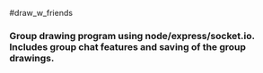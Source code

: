 #draw_w_friends
### Group drawing program using node/express/socket.io. Includes group chat features and saving of the group drawings. 



